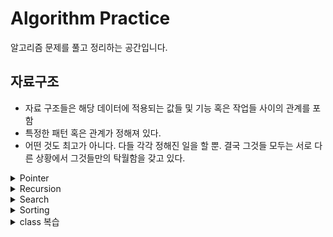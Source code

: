 # Algorithm Practice
알고리즘 문제를 풀고 정리하는 공간입니다.

## 자료구조
- 자료 구조들은 해당 데이터에 적용되는 값들 및 기능 혹은 작업들 사이의 관계를 포함
- 특정한 패턴 혹은 관계가 정해져 있다.
- 어떤 것도 최고가 아니다. 다들 각각 정해진 일을 할 뿐. 결국 그것들 모두는 서로 다른 상황에서 그것들만의 탁월함을 갖고 있다.

<details>
<summary>Pointer</summary>

# Pointer

## Frequency Counter 빈도수 세기 패턴
- 보통 js 객체를 사용해서 다양한 값과 빈도를 수집하는 것

## Multiple Pointers 다중 포인터
- 이 패턴의 개념은 인덱스나 위치에 해당하는 포인터나 값을 만든 다음 특정 조건에 따라 중간 지점에서부터 시작 지점이나 끝 지점이나 양쪽 지점을 향해 이동시키는 것

## Sliding Window
- 규모가 큰 데이터셋에서 데이터의 하위 집합을 추적하는 이런 문제에 있어서 유용
- 정렬할 필요 없다.

## Divide and Conquer 분할과 정복
- 이 알고리즘은 주로 배열이나 문자열 같은 큰 규모의 데이터셋을 처리한다.
- 값을 찾기 위해 배열의 왼쪽에서 시작하여 오른쪽 끝까지 이동하는 것보다는 배열을 작은 조각으로 세분하여 각 조각들을 어디로 이동시킬지 결정하는 작업
- 이진 탐색

</details>

<details>
<summary>Recursion</summary>

# Recursion

## 재귀란
- 자기 자신을 호출하는 함수

## 재귀는 어디에 쓰일까?
- JSON.parse나 JSON.stringify
  - 이 두 가지는 자바스크립트 엔진으로 실행 - 재귀적으로 작성하는 경우가 많다.
- document.getElementById && DOM traversal algorithms
  - DOM은 모든 요소가 중첩된 트리 구조로 되어 있다.
- Object traversal

## 호출 스택
- 호출 스택은 자바스크립트의 보이지 않는 곳에서 작동하는 정적 데이터 구조(static data structure)이다.
- 재귀 함수는 계속해서 스택을 추가한다.

## 재귀 함수의 두 가지 기본 요소
1. 종료 조건 (Base Case or End point)
2. 다른 input

## 팩토리얼(Factorial)
- 4! = 4 * 3 * 2 * 1
```js
function factorial(num) {
  if (num === 1) {
    return 1;
  }
  return num * (num - 1);
}
```

## 재귀의 함정
- 종료 조건이 없는 경우
- 잘못된 값을 반환하거나 반환하지 않는 경우
- Stack overflow

## Helper Method Recursion
- 두 개의 함수가 있다.
  1. 메인 외부 함수
  2. 메인 외부 함수 안의 재귀 함수

## 배열을 복사하는 메서드 활용하기
배열을 사용하고 헬퍼 메소드 없이 순수 재귀 솔루션을 작성하는 경우, 배열을 복사하는 `slice`, `spread 연산자`, `concat` 같은 메소드를 사용할 수 있다. 그러면 배열을 변경할 필요가 없다. 그리고 일종의 결과를 축적할 수도 있다.

## 문자열 - slice, substring 사용해서 사본 만들기


## 객체 - Object.assign, spread 연산자

</details>

<details>
<summary>Search</summary>

# Search

## Linear Search
- `indexOf`, `includes`, `find`, `findIndex`
- 한 번에 하나의 항목
- 배열의 처음부터 끝까지 이동하면서 체크

### Linear Search Big O
- Best: O(1)
- Average: O(n)
- Worst: O(n)

## Binary Search 이진 검색
- 이진 검색에서는 확인을 할 때마다 남은 절반을 없앨 수 있다.
- 이진 검색은 분류된 배열을 대상으로만 작동하므로 __정렬되어 있어야 한다.__

### 의사코드
- 분류된 배열을 인자로 받는다.
- 2개의 변수를 만든다. pointer
- 연산하기 `좌측 < 우측`
- 좌측에 없으면 좌측 포인터를 중간 인덱스로 바꾼다.

### Divide and Conquer 분할과 정복
- 배열을 두 부분으로 나누기

### Big O
- Best: O(1)
- Worst and Average: O(log n)

## Naive String Search 나이브 문자열 검색


</details>

<details>
<summary>Sorting</summary>

# Sorting
- 접근법이 다양하다.

## Bubble Sort
<img src="https://c.tenor.com/h78xhYVtmgUAAAAd/sort-graph.gif" alt="bubble-sort">

- 그렇게 효율적이지는 않다. 많이 사용하지 x
- 유스 케이스 : 정렬이 거의 되어 있을 때
- 반복을 거듭함에 따라 정렬해야 하는 수가 감소

1. 중첩 루프를 만든다
2. 바깥쪽 루프는 `i = arr.length; i > 0, i--`
3. 안쪽 루프는 `j = 0; i < i - 1; i++`
  - 계속 처음부터 비교하지 않기 위해서 i를 하나씩 없애준다. (한 번 순회하고 난 후라면 제일 오른쪽에 정렬되어 있는 항목이 있을 것)

- 데이터가 거의 정렬 되어 있다면?

## Selection Sort
<img src="https://c.tenor.com/R6mBrn0nQ1MAAAAC/sort-graph.gif">

- 큰 값을 배열 끝에 위치 시키는 대신 작은 값을 한 번에 하나씩 위치에 배열한다.
- 선택 정렬이 버블 정렬보다 더 나은 건 단 하나
  -swap을 최소화 하고 싶은 경우

## Insertion Sort 삽입 정렬
<img src="https://c.tenor.com/XELXhlgR6ZEAAAAd/sort-graph.gif">
- 하나씩 이동하거나, 한 번에 가장 큰 요소를 찾거나 한 번에 가장 작은 요소를 찾는 대신 각 요소를 취하여 정렬되어 있는 절반 속 해당되는 위치에 배치한다.
- 한 번에 하나의 항목을 올바른 위치에 삽입해서 배열의 정렬된 부분을 점진적으로 구축한다.

## 합병 정렬 Merge Sort
- 분할 -> 합병

## 퀵 정렬

## 


</details>

<details>
<summary>class 복습</summary>

```js
class Student {
  constructor(firstName, lastName) {
    this.firstName = firstName;
    this.lastName = lastName;
  }
}

</details>



<details>
<summary>JavaScript Method</summary>

# JS Method

### sort()
- Tim Sort를 사용해서 구현되어짐
- 시간복잡도 O(n\log n)O(nlogn), stable, in-place 정렬
- 요소가 문자열로 취급되어 정렬됨.
- 프로퍼티 값이 문자열인 경우 산술 연산으로 비교하면 NaN이 나온다. 비교 연산으로 사용하기
- 기본 정렬 순서는 유니코드 코드 포인트의 순서를 따른다.
```js
let arr = [ 1, 2, 15 ];
arr.sort() // 1, 15, 2
```
- 기본 정렬 기준 대신 새로운 정렬 기준을 만들려면 `arr.sort()`에 새로운 함수를 넘겨주어야 한다.
  - 인수로 넘겨주는 함수는 반드시 값 두 개를 비교해야 하고 양수나 음수 또는 0을 반환해야 한다.
  - 반환값 < 0 0보다 작으면 비교 함수의 첫 번째 인수를 우선하여 정렬하고,
  - 반환값 = 0 이면 정렬하지 않으며,
  - 반환값 > 0 0보다 크면 두 번째 인수를 우선하여 정렬한다.

### reverse()
- 요소 순서를 뒤집는다.

### indexOf(value)
- value가 들어있는 index를 리턴

### String.prototype.charCodeAt()
- 주어진 인덱스에 대한 UTF-16 코드를 나타내는 0부터 65535 사이의 정수를 반환한다.


### Object.entries
- for...in와 같은 순서로 주어진 객체 자체의 enumerable 속성 `[key, value]` 쌍의 배열을 반환한다. (for-in 루프는 프로토 타입 체인의 속성도 열거한다.)

### String.prototype.localeCompare()
- 참조 문자열이 정렬 순서에서 지정된 문자열의 앞인지 뒤인지 또는 지정된 문자열과 동일한지 여부를 나타내는 숫자를 반환한다.
  - 음수 : 지정된 문자열의 전에 발생하는 경우
  - 0 : 지정된 문자열과 참조 문자열이 동일한 경우
  - 양수 : 지정된 문자열의 다음에 발생하는 경우
- 큰 배열을 정렬하는 것과 같이 많은 수의 문자열을 비교할 경우에는 `Intl.Collator - compare` 을 사용하는 것이 좋다고 한다.
  - Intl.Collator 쓸 때 대문자 먼저 오도록 하는 방법
  ```js
  console.log(['Z', 'a', 'z', 'ä'].sort(new Intl.Collator('de', { caseFirst: 'upper' } ).compare));
  // expected output: ["a", "ä", "Z", "z"]
  ```

```js
const a = 'réservé'; // with accents, lowercase
const b = 'RESERVE'; // no accents, uppercase

console.log(a.localeCompare(b));
// expected output: 1
console.log(a.localeCompare(b, 'en', { sensitivity: 'base' }));
// expected output: 0
```
- 대소문자를 구문하지 않는 정렬
```js
let items = ['reserve', 'Premier', 'click', 'communicate', 'cafe', 'Adieu'];
items.sort( (a, b) => a.localeCompare(b, 'fr', {ignorePunctuation: true}));
```

### in 연산자
- in 연산자는 명시된 속성이 명시된 객체에 존재하면 true를 반환
- `속성 in 객체명`

### indexOf
- 원본 배열에서 인수로 전달된 요소를 검색하여 인덱스를 반환한다.
- 원본  배열에 인수로 전달한 요소와 중복되는 요소가 여러 개 있다면 첫 번째로 검색된 요소의 인덱스를 반환한다.
- 존재하지 않으면 -1 을 반환한다.

### lastIndexOf
- 주어진 값과 일치하는 부분을 fromIndex로부터 역순으로 탐색하여 최초로 마주치는 인덱스를 반환한다.
- 일치하는 부분이 없으면 -1을 반환한다.

### String.fromCharCode()
- UTF-16 코드 유닛의 시퀀스로부터 문자열을 생성해 반환한다.
```js
console.log(String.fromCharCode(189, 43, 190, 61));
// expected output: "½+¾="
```

### Array.prototype.includes()
- 배열이 특정 요소를 포함하고 있는지 판별

### enumerable
- 프로토타입에 isAnagram 정의 후 for in 루프를 돌리면 isAnagram 자체가 노출되게 된다. for-in 이나 Object.keys() 에서 노출되지 않도록 숨기는 것이 좋다.
```js
console.log(Object.keys(String.prototype));
// [ 'isAnagram' ]

for (const key in String.prototype) {
  console.log(key)
}
```

### Array.prototype.find()

```js
const array1 = [5, 12, 8, 130, 44];

const found = array1.find(element => element > 10);

console.log(found);
// expected output: 12
```

### Array.prototype.findLast()

</details>